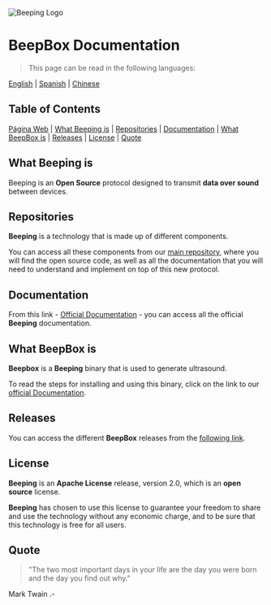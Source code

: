 ![Beeping Logo](https://beeping.io/assets/images/beeping/brand/brand48.png)

# BeepBox Documentation

> This page can be read in the following languages:

[English](README.md) | [Spanish](README.es.md) | [Chinese](README.zh-CN.md)

## Table of Contents

[Página Web](https://beeping.io) |
[What Beeping is](#what-beeping-is) |
[Repositories](#repositories) |
[Documentation](#documentation) |
[What BeepBox is](#what-beepbox-is) |
[Releases](#releases) |
[License](#license) |
[Quote](#quote)

## What Beeping is

Beeping is an **Open Source** protocol designed to transmit **data over sound** between devices.

## Repositories

**Beeping** is a technology that is made up of different components.

You can access all these components from our [main repository](https://github.com/beeping-io), where you will find the open source code, as well as all the documentation that you will need to understand and implement on top of this new protocol.

## Documentation

From this link - [Official Documentation](https://beeping-io.github.io/beeping) - you can access all the official **Beeping** documentation.

## What BeepBox is

**Beepbox** is a **Beeping** binary that is used to generate ultrasound.

To read the steps for installing and using this binary, click on the link to our [official Documentation](https://beeping-io.github.io/beeping/).

## Releases

You can access the different **BeepBox** releases from the [following link](https://github.com/beeping-io/beepbox/releases).

## License

**Beeping** is an **Apache License** release, version 2.0, which is an **open source** license.

**Beeping** has chosen to use this license to guarantee your freedom to share and use the technology without any economic charge, and to be sure that this technology is free for all users.

## Quote

> "The two most important days in your life are the day you were born and the day you find out why."

Mark Twain .-



